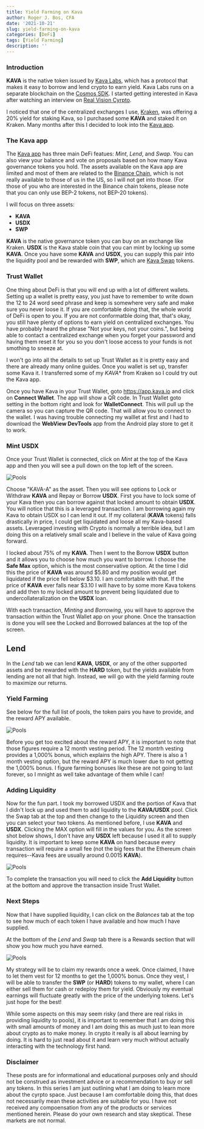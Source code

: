 ```yaml
---
title: Yield Farming on Kava
author: Roger J. Bos, CFA
date: '2021-10-21'
slug: yield-farming-on-kava
categories: [DeFi]
tags: [Yield Farming]
description: ''
---
```


### Introduction ###

**KAVA** is the native token issued by [Kava Labs](https://www.kava.io/), which has a protocol that makes it easy to borrow and lend crypto to earn yield.  Kava Labs runs on a separate blockchain on the [Cosmos SDK](https://v1.cosmos.network/sdk).  I started getting interested in Kava after watching an interview on [Real Vision Cyrpto](https://www.realvision.com/shows/the-interview-crypto/videos/kava-labs-centralizing-financial-services-for-a-defi-future).

I noticed that one of the centralized exchanges I use, [Kraken](https://www.kraken.com/), was offering a 20% yield for staking Kava, so I purchased some **KAVA** and staked it on Kraken.  Many months after this I decided to look into the [Kava app](https://app.kava.io/).

### The Kava app ###

The [Kava app](https://app.kava.io/) has three main DeFi featues: *Mint*, *Lend*, and *Swap*.  You can also view your balance and vote on proposals based on how many Kava governance tokens you hold.  The assets available on the Kava app are limited and most of them are related to the [Binance Chain](https://www.binance.org/en), which is not really available to those of us in the US, so I will not get into those. (For those of you who are interested in the Binance chain tokens, please note that you can only use BEP-2 tokens, not BEP-20 tokens).

I will focus on three assets: 
- **KAVA**
- **USDX**
- **SWP**

**KAVA** is the native governance token you can buy on an exchange like Kraken.  **USDX** is the Kava stable coin that you can mint by locking up some **KAVA**.  Once you have some **KAVA** and **USDX**, you can supply this pair into the liquidity pool and be rewarded with **SWP**, which are [Kava Swap](https://www.kava.io/swap) tokens.

### Trust Wallet ###

One thing about DeFi is that you will end up with a lot of different wallets.  Setting up a wallet is pretty easy, you just have to remember to write down the 12 to 24 word seed phrase and keep is somewhere very safe and make sure you never loose it.  If you are comfortable doing that, the whole world of DeFi is open to you.  If you are not conformatble doing that, that's okay, you still have plenty of options to earn yield on centralized exchanges.  You have probably heard the phrase "Not your keys, not your coins.", but being able to contact a centralized exchange when you forget your password and having them reset it for you so you don't loose access to your funds is not smothing to sneeze at.

I won't go into all the details to set up Trust Wallet as it is pretty easy and there are already many online guides.  Once you wallet is set up, transfer some Kava it.  I transferred some of my *KAVA** from Kraken so I could try out the Kava app.

Once you have Kava in your Trust Wallet, goto https://app.kava.io and click on __Connect Wallet__.  The app will show a QR code.  In Trust Wallet goto setting in the bottom right and look for __WalletConnect__.  This will pull up the camera so you can capture the QR code.  That will allow you to connect to the wallet.  I was having trouble connecting my walllet at first and I had to download the __WebView DevTools__ app from the Android play store to get it to work.

### Mint **USDX** ###

Once your Trust Wallet is connected, click on *Mint* at the top of the Kava app and then you will see a pull down on the top left of the screen.  

![Pools](/img/kava_mint.png)

Choose "KAVA-A" as the asset.  Then you will see options to Lock or Withdraw **KAVA** and Repay or Borrow **USDX**.  First you have to lock some of your Kava then you can borrow against that locked amount to obtain **USDX**.  You will notice that this is a leveraged transaction.  I am borrowing again my Kava to obtain USDX so I can lend it out.  If my collateral (**KAVA** tokens) falls drastically in price, I could get liquidated and loose all my Kava-based assets.  Leveraged investing with Crypto is normally a terrible idea, but I am doing this on a relatively small scale and I believe in the value of Kava going forward.  

I locked about 75% of my **KAVA**.  Then I went to the Borrow **USDX** button and it allows you to choose how much you want to borrow.  I choose the __Safe Max__ option, which is the most conservative option.  At the time I did this the price of **KAVA** was around $5.80 and my position would get liquidated if the price fell below $3.10.  I am comfortable with that.  If the price of **KAVA** ever falls near $3.10 I will have to by some more Kava tokens and add then to my locked amount to prevent being liquidated due to undercollateralization on the **USDX** loan.

With each transaction, *Minting* and *Borrowing*, you will have to approve the transaction within the Trust Wallet app on your phone.  Once the transaction is done you will see the Locked and Borrowed balances at the top of the screen.

## Lend ##

In the *Lend* tab we can lend **KAVA**, **USDX**, or any of the other supported assets and be rewarded with the **HARD** token, but the yields available from lending are not all that high.  Instead, we will go with the yield farming route to maximize our returns.

### Yield Farming ###

See below for the full list of pools, the token pairs you have to provide, and the reward APY available.

![Pools](/img/kava_top_pools.png)

Before you get too excited about the reward APY, it is important to note that those figures require a 12 month vesting period.  The 12 montrh vesting provides a 1,000% bonus, which explains the high APY.  There is also a 1 month vesting option, but the reward APY is much lower due to not getting the 1,000% bonus.  I figure farming bonuses like these are not going to last forever, so I mnight as well take advantage of them while I can!

### Adding Liquidity ###

Now for the fun part.  I took my borrowed USDX and the portion of Kava that I didn't lock up and used them to add liquidity to the **KAVA/USDX** pool.  Click the Swap tab at the top and then change to the Liquidity screen and then you can select your two tokens.  As mentioned before, I use **KAVA** and **USDX**.  Clicking the MAX option will fill in the values for you.  As the screen shot below shows, I don't have any **USDX** left because I used it all to supply liquidity.  It is important to keep some **KAVA** on hand because every transaction will require a small fee (not the big fees that the Ethereum chain requires--Kava fees are usually around 0.0015 **KAVA**).

![Pools](/img/kava_liquidity.png)

To complete the transaction you will need to click the __Add Liquidity__ button at the bottom and approve the transaction inside Trust Wallet.

### Next Steps ###

Now that I have supplied liquidity, I can click on the *Balances* tab at the top to see how much of each token I have available and how much I have supplied.

At the bottom of the *Lend* and *Swap* tab there is a Rewards section that will show you how much you have earned.  

![Pools](/img/kava_rewards.png)

My strategy will be to claim my rewards once a week.  Once claimed, I have to let them vest for 12 months to get the 1,000% bonus.  Once they vest, I will be able to transfer the **SWP** (or **HARD**) tokens to my wallet, where I can either sell them for cash or redeploy them for yield.  Obviously my eventual earnings will fluctuate greatly with the price of the underlying tokens.  Let's just hope for the best!

While some aspects on this may seem risky (and there are real risks in providing liquidity to pools), it is important to remember that I am doing this with small amounts of money and I am doing this as much just to lean more about crypto as to make money.  In crypto it really is all about learning by doing.  It is hard to just read about it and learn very much without actually interacting with the technology first hand.

### Disclaimer ###

These posts are for informational and educational purposes only and should not be construed as investment advice or a recommendation to buy or sell any tokens.  In this series I am just outlining what I am doing to learn more about the cyrpto space.  Just because I am comfortable doing this, that does not necessarily mean these activities are suitable for you.  I have not received any compoensation from any of the products or services mentioned herein.  Please do your own research and stay skeptical.  These markets are not normal.
